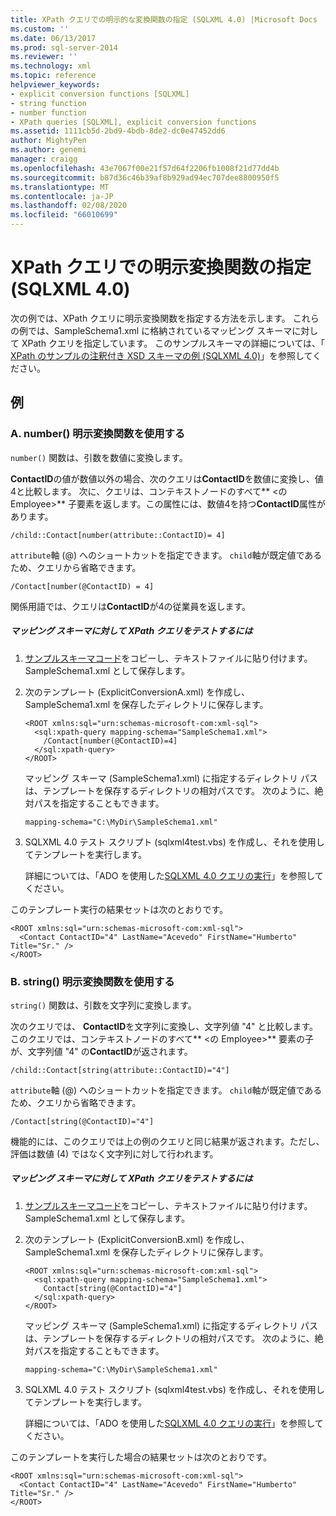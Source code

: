 ```yaml
---
title: XPath クエリでの明示的な変換関数の指定 (SQLXML 4.0) |Microsoft Docs
ms.custom: ''
ms.date: 06/13/2017
ms.prod: sql-server-2014
ms.reviewer: ''
ms.technology: xml
ms.topic: reference
helpviewer_keywords:
- explicit conversion functions [SQLXML]
- string function
- number function
- XPath queries [SQLXML], explicit conversion functions
ms.assetid: 1111cb5d-2bd9-4bdb-8de2-dc0e47452dd6
author: MightyPen
ms.author: genemi
manager: craigg
ms.openlocfilehash: 43e7067f00e21f57d64f2206fb1008f21d77dd4b
ms.sourcegitcommit: b87d36c46b39af8b929ad94ec707dee8800950f5
ms.translationtype: MT
ms.contentlocale: ja-JP
ms.lasthandoff: 02/08/2020
ms.locfileid: "66010699"
---
```

# <a name="specifying-explicit-conversion-functions-in-xpath-queries-sqlxml-40"></a>XPath クエリでの明示変換関数の指定 (SQLXML 4.0)
  次の例では、XPath クエリに明示変換関数を指定する方法を示します。 これらの例では、SampleSchema1.xml に格納されているマッピング スキーマに対して XPath クエリを指定しています。 このサンプルスキーマの詳細については、「 [XPath のサンプルの注釈付き XSD スキーマの例 &#40;SQLXML 4.0&#41;](sample-annotated-xsd-schema-for-xpath-examples-sqlxml-4-0.md)」を参照してください。  
  
## <a name="examples"></a>例  
  
### <a name="a-use-the-number-explicit-conversion-function"></a>A. number() 明示変換関数を使用する  
 
  `number()` 関数は、引数を数値に変換します。  
  
 **ContactID**の値が数値以外の場合、次のクエリは**ContactID**を数値に変換し、値4と比較します。 次に、クエリは、コンテキストノードのすべて** \<の Employee>** 子要素を返します。この属性には、数値4を持つ**ContactID**属性があります。  
  
```  
/child::Contact[number(attribute::ContactID)= 4]  
```  
  
 `attribute`軸 (@) へのショートカットを指定できます。 `child`軸が既定値であるため、クエリから省略できます。  
  
```  
/Contact[number(@ContactID) = 4]  
```  
  
 関係用語では、クエリは**ContactID**が4の従業員を返します。  
  
##### <a name="to-test-the-xpath-query-against-the-mapping-schema"></a>マッピング スキーマに対して XPath クエリをテストするには  
  
1.  [サンプルスキーマコード](sample-annotated-xsd-schema-for-xpath-examples-sqlxml-4-0.md)をコピーし、テキストファイルに貼り付けます。 SampleSchema1.xml として保存します。  
  
2.  次のテンプレート (ExplicitConversionA.xml) を作成し、SampleSchema1.xml を保存したディレクトリに保存します。  
  
    ```  
    <ROOT xmlns:sql="urn:schemas-microsoft-com:xml-sql">  
      <sql:xpath-query mapping-schema="SampleSchema1.xml">  
        /Contact[number(@ContactID)=4]  
      </sql:xpath-query>  
    </ROOT>  
    ```  
  
     マッピング スキーマ (SampleSchema1.xml) に指定するディレクトリ パスは、テンプレートを保存するディレクトリの相対パスです。 次のように、絶対パスを指定することもできます。  
  
    ```  
    mapping-schema="C:\MyDir\SampleSchema1.xml"  
    ```  
  
3.  SQLXML 4.0 テスト スクリプト (sqlxml4test.vbs) を作成し、それを使用してテンプレートを実行します。  
  
     詳細については、「ADO を使用した[SQLXML 4.0 クエリの実行](../../sqlxml/using-ado-to-execute-sqlxml-4-0-queries.md)」を参照してください。  
  
 このテンプレート実行の結果セットは次のとおりです。  
  
```  
<ROOT xmlns:sql="urn:schemas-microsoft-com:xml-sql">  
  <Contact ContactID="4" LastName="Acevedo" FirstName="Humberto" Title="Sr." />   
</ROOT>  
```  
  
### <a name="b-use-the-string-explicit-conversion-function"></a>B. string() 明示変換関数を使用する  
 
  `string()` 関数は、引数を文字列に変換します。  
  
 次のクエリでは、 **ContactID**を文字列に変換し、文字列値 "4" と比較します。 このクエリでは、コンテキストノードのすべて** \<の Employee>** 要素の子が、文字列値 "4" の**ContactID**が返されます。  
  
```  
/child::Contact[string(attribute::ContactID)="4"]  
```  
  
 `attribute`軸 (@) へのショートカットを指定できます。 `child`軸が既定値であるため、クエリから省略できます。  
  
```  
/Contact[string(@ContactID)="4"]  
```  
  
 機能的には、このクエリでは上の例のクエリと同じ結果が返されます。ただし、評価は数値 (4) ではなく文字列に対して行われます。  
  
##### <a name="to-test-the-xpath-query-against-the-mapping-schema"></a>マッピング スキーマに対して XPath クエリをテストするには  
  
1.  [サンプルスキーマコード](sample-annotated-xsd-schema-for-xpath-examples-sqlxml-4-0.md)をコピーし、テキストファイルに貼り付けます。 SampleSchema1.xml として保存します。  
  
2.  次のテンプレート (ExplicitConversionB.xml) を作成し、SampleSchema1.xml を保存したディレクトリに保存します。  
  
    ```  
    <ROOT xmlns:sql="urn:schemas-microsoft-com:xml-sql">  
      <sql:xpath-query mapping-schema="SampleSchema1.xml">  
        Contact[string(@ContactID)="4"]  
      </sql:xpath-query>  
    </ROOT>  
    ```  
  
     マッピング スキーマ (SampleSchema1.xml) に指定するディレクトリ パスは、テンプレートを保存するディレクトリの相対パスです。 次のように、絶対パスを指定することもできます。  
  
    ```  
    mapping-schema="C:\MyDir\SampleSchema1.xml"  
    ```  
  
3.  SQLXML 4.0 テスト スクリプト (sqlxml4test.vbs) を作成し、それを使用してテンプレートを実行します。  
  
     詳細については、「ADO を使用した[SQLXML 4.0 クエリの実行](../../sqlxml/using-ado-to-execute-sqlxml-4-0-queries.md)」を参照してください。  
  
 このテンプレートを実行した場合の結果セットは次のとおりです。  
  
```  
<ROOT xmlns:sql="urn:schemas-microsoft-com:xml-sql">  
  <Contact ContactID="4" LastName="Acevedo" FirstName="Humberto" Title="Sr." />   
</ROOT>  
```  
  
  
